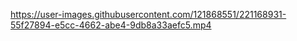 

https://user-images.githubusercontent.com/121868551/221168931-55f27894-e5cc-4662-abe4-9db8a33aefc5.mp4


